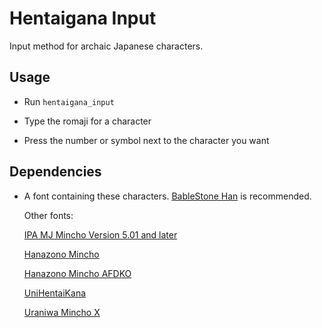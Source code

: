 # Hentaigana Input

Input method for archaic Japanese characters.

## Usage

- Run `hentaigana_input`

- Type the romaji for a character

- Press the number or symbol next to the character you want

## Dependencies

- A font containing these characters. [BableStone Han](http://www.babelstone.co.uk/Fonts/Han.html) is recommended. 

    Other fonts:

    [IPA MJ Mincho Version 5.01 and later](https://moji.or.jp/mojikiban/font/)

    [Hanazono Mincho](https://de.osdn.net/projects/hanazono-font/)

    [Hanazono Mincho AFDKO](https://github.com/cjkvi/HanaMinAFDKO)

    [UniHentaiKana](http://wakufactory.jp/densho/font/hentai/)

    [Uraniwa Mincho X](http://en.glyphwiki.org/wiki/Group:zr12r_uraniwaminchoX)
